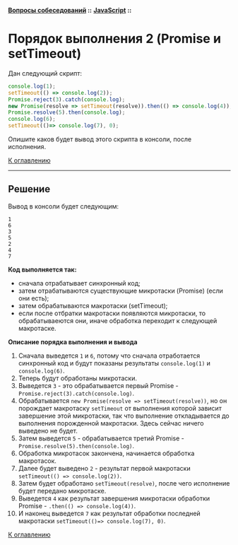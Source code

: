 **[Вопросы собеседований](../README.md#tasks) ::** 
**[JavaScript](../README.md#tasks-javascript) ::**
# Порядок выполнения 2 (Promise и setTimeout)

Дан следующий скрипт:
```javascript
console.log(1);
setTimeout(() => console.log(2));
Promise.reject(3).catch(console.log);
new Promise(resolve => setTimeout(resolve)).then(() => console.log(4));
Promise.resolve(5).then(console.log);
console.log(6);
setTimeout(()=> console.log(7), 0);
```
Опишите каков будет вывод этого скрипта в консоли, после исполнения.

[К оглавлению](../README.md#tasks-javascript)

---

## Решение
Вывод в консоли будет следующим:
```
1
6
3
5
2
4
7
```
**Код выполняется так:**
- сначала отрабатывает синхронный код;
- затем отрабатываются существующие микротаски (Promise) (если они есть);
- затем обрабатываются макротаски (setTimeout);
- если после отбратки макротаски появляются микротаски, то обрабатываеются они, иначе обработка переходит к следующей макротаске.

**Описание порядка выполнения и вывода**
1. Сначала выведется `1` и `6`, потому что сначала отработается синхронный код и будут показаны результаты `console.log(1)` и `console.log(6)`.
1. Теперь будут обработаны микротаски.
1. Выведется `3` - это обрабатывается первый Promise - `Promise.reject(3).catch(console.log)`.
1. Обрабатывается `new Promise(resolve => setTimeout(resolve))`, но он порождает макротаску `setTimeout` от выполнения которой зависит завершение этой микротаски, так что выполнение откладывается до выполнения порожденной макротаски. Здесь сейчас ничего выведено не будет.
1. Затем выведется `5` - обрабатывается третий Promise - `Promise.resolve(5).then(console.log)`.
1. Обработка микротасок закончена, начинается обработка макротасок.
1. Далее будет выведено `2` - результат первой макротаски `setTimeout(() => console.log(2))`.
1. Затем будет обработано `setTimeout(resolve)`, после чего исполнение будет передано микротаске.
1. Выведется `4` как результат завершения микротаски обработки Promise - `.then(() => console.log(4))`.
1. И наконец выведется `7` как результат обработки последней макротаски `setTimeout(()=> console.log(7), 0)`.

[К оглавлению](../README.md#tasks-javascript)
